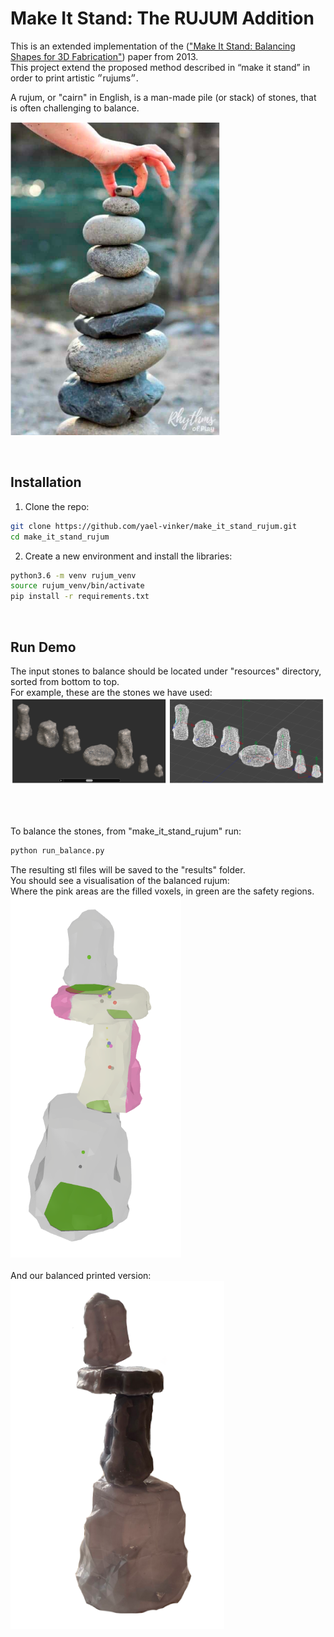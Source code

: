 # Make It Stand: The RUJUM Addition

This is an extended implementation of the (["Make It Stand: Balancing Shapes for 3D Fabrication"](https://igl.ethz.ch/projects/make-it-stand/make-it-stand-siggraph-2013-prevost-et-al.pdf)) paper from 2013.<br>
This project extend the proposed method described in “make it stand” in order to print artistic ״rujums״.<br>

A rujum, or "cairn" in English, is a man-made pile (or stack) of stones, that is often challenging to balance.<br>

![](rep_images/rujum.png?raw=true)

<br>

## Installation

1.  Clone the repo:
```bash
git clone https://github.com/yael-vinker/make_it_stand_rujum.git
cd make_it_stand_rujum
```
2. Create a new environment and install the libraries:
```bash
python3.6 -m venv rujum_venv
source rujum_venv/bin/activate
pip install -r requirements.txt
```
<br>

## Run Demo

The input stones to balance should be located under "resources" directory, sorted from bottom to top.<br>
For example, these are the stones we have used:<br>
![](rep_images/stones.png?raw=true)

<br>
<br>

To balance the stones, from "make_it_stand_rujum" run:
```bash
python run_balance.py
```
The resulting stl files will be saved to the "results" folder.<br>
You should see a visualisation of the balanced rujum:<br>
Where the pink areas are the filled voxels, in green are the safety regions.
<br>
![](rep_images/balanced_ruj.png?raw=true)
<br>
<br>
And our balanced printed version:
<br>
![](rep_images/printed.png?raw=true)
